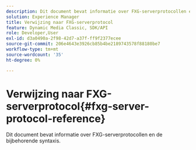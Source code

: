 ```yaml
---
description: Dit document bevat informatie over FXG-serverprotocollen en de bijbehorende syntaxis.
solution: Experience Manager
title: Verwijzing naar FXG-serverprotocol
feature: Dynamic Media Classic, SDK/API
role: Developer,User
exl-id: d3a0490a-2f98-42d7-a37f-ff9f2377ecee
source-git-commit: 206e4643e3926cb85b4be2189743578f88180be7
workflow-type: tm+mt
source-wordcount: '35'
ht-degree: 0%

---
```


# Verwijzing naar FXG-serverprotocol{#fxg-server-protocol-reference}

Dit document bevat informatie over FXG-serverprotocollen en de bijbehorende syntaxis.
